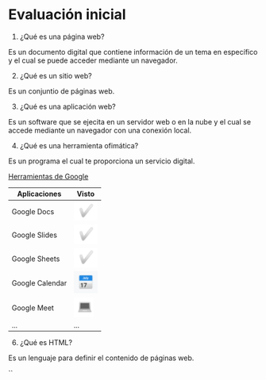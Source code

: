 # Evaluación inicial

1. ¿Qué es una página web?

Es un documento digital que contiene información de un tema en específico y el cual se puede acceder mediante un navegador.

2. ¿Qué es un sitio web?

Es un conjuntio de páginas web.

3. ¿Qué es una aplicación web?

Es un software que se ejecita en un servidor web o en la nube y el cual se accede mediante un navegador con una conexión local.

4. ¿Qué es una herramienta ofimática?

Es un programa el cual te proporciona un servicio digital.

[Herramientas de Google](https://www.google.com/intl/es-419/chrome/browser-tools/ "Herramientas de Google")

|Aplicaciones|Visto|
|----------------|----------------|
|Google Docs|![Google Docs](https://github.com/RafaelPascualLlorca/SMX2-M8UF1A2/blob/main/Imagen%20tick.PNG "Google Docs")|
|Google Slides|![Google Slides](https://github.com/RafaelPascualLlorca/SMX2-M8UF1A2/blob/main/Imagen%20tick.PNG "Google Slides")|
|Google Sheets|![Google Sheets](https://github.com/RafaelPascualLlorca/SMX2-M8UF1A2/blob/main/Imagen%20tick.PNG "Google Sheets")|
|Google Calendar|![Google calendar](https://github.com/RafaelPascualLlorca/SMX2-M8UF1A2/blob/main/Imagen%20calendario.PNG "Google Calendar")|
|Google Meet|![Google Meet](https://github.com/RafaelPascualLlorca/SMX2-M8UF1A2/blob/main/Imagen%20ordenador.PNG "Google Meet")|
|...|...|

6. ¿Qué es HTML?

Es un lenguaje para definir el contenido de páginas web.

``
<!D0CTYPE html>
<html lang="en">
<head>
    <meta charset="UTF-8">
    <meta http-eqiv="x-UA-Compatible" content="IE=edge">
    <meta name="viewport" content="width=device-width, initial-scale=1.0">
</head>
<body>

</body>
</html>